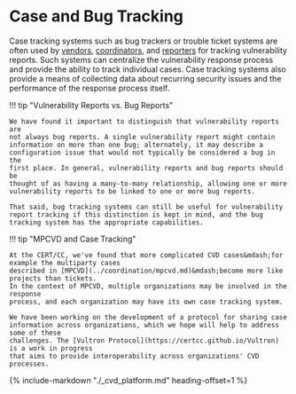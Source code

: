 # Case and Bug Tracking

Case tracking systems such as bug trackers or trouble ticket systems are
often used by
[vendors](../../topics/roles/vendor.md),
[coordinators](../../topics/roles/coordinator.md), and
[reporters](../../topics/roles/finder.md) for tracking vulnerability
reports. Such systems can centralize the vulnerability
response process and provide the ability to track individual cases. Case
tracking systems also provide a means of collecting data about recurring
security issues and the performance of the response process itself.

!!! tip "Vulnerability Reports vs. Bug Reports"

    We have found it important to distinguish that vulnerability reports are
    not always bug reports. A single vulnerability report might contain
    information on more than one bug; alternately, it may describe a
    configuration issue that would not typically be considered a bug in the
    first place. In general, vulnerability reports and bug reports should be
    thought of as having a many-to-many relationship, allowing one or more
    vulnerability reports to be linked to one or more bug reports.

    That said, bug tracking systems can still be useful for vulnerability
    report tracking if this distinction is kept in mind, and the bug
    tracking system has the appropriate capabilities. 

!!! tip "MPCVD and Case Tracking"

    At the CERT/CC, we've found that more complicated CVD cases&mdash;for example the multiparty cases
    described in [MPCVD](../coordination/mpcvd.md)&mdash;become more like projects than tickets.
    In the context of MPCVD, multiple organizations may be involved in the response
    process, and each organization may have its own case tracking system.

    We have been working on the development of a protocol for sharing case
    information across organizations, which we hope will help to address some of these
    challenges. The [Vultron Protocol](https://certcc.github.io/Vultron) is a work in progress
    that aims to provide interoperability across organizations' CVD processes.

{% include-markdown "./_cvd_platform.md" heading-offset=1 %}
